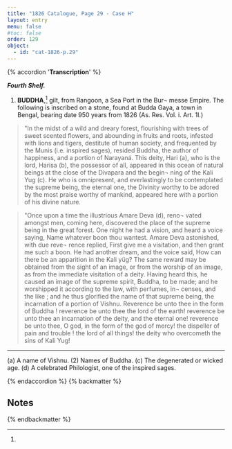 ```yaml
---
title: "1826 Catalogue, Page 29 - Case H"
layout: entry
menu: false
#toc: false
order: 129
object:
  - id: "cat-1826-p.29"
---
```

{% accordion '**Transcription**' %}

***Fourth Shelf.***

1. **BUDDHA**,[^1] gilt, from Rangoon, a Sea Port in the Bur¬
messe Empire. The following is inscribed on a stone,
found at Budda Gaya, a town in Bengal, bearing
date 950 years from 1826 (As. Res. Vol. i. Art. 1I.)

>"In the midst of a wild and dreary forest, flourishing with
trees of sweet scented flowers, and abounding in fruits and
roots, infested with lions and tigers, destitute of human
society, and frequented by the Munis (i.e. inspired sages),
resided Buddha, the author of happiness, and a portion
of Narayaná. This deity, Hari (a), who is the lord,
Harisa (b), the possessor of all, appeared in this ocean of
natural beings at the close of the Divapara and the begin¬
ning of the Kali Yug (c). He who is omnipresent, and
everlastingly to be contemplated the supreme being, the
eternal one, the Divinity worthy to be adored by the most
praise worthy of mankind, appeared here with a portion
of his divine nature.

>"Once upon a time the illustrious Amare Deva (d), reno¬
vated amongst men, coming here, discovered the place of
the supreme being in the great forest. One night he had
a vision, and heard a voice saying, Name whatever boon
thou wantest. Amare Deva astonished, with due reve¬
rence replied, First give me a visitation, and then grant me
such a boon. He had another dream, and the voice said,
How can there be an apparition in the Kali yüg? The
same reward may be obtained from the sight of an image,
or from the worship of an image, as from the immediate
visitation of a deity. Having heard this, he caused an
image of the supreme spirit, Buddha, to be made; and he
worshipped it according to the law, with perfumes, in¬
censes, and the like ; and he thus glorified the name of
that supreme being, the incarnation of a portion of Vishnu.
Reverence be unto thee in the form of Buddha ! reverence
be unto thee the lord of the earth! reverence be unto
thee an incarnation of the deity, and the eternal one!
reverence be unto thee, O god, in the form of the god of
mercy! the dispeller of pain and trouble ! the lord of all
things! the deity who overcometh the sins of Kali Yug!

----

(a) A name of Vishnu. (2) Names of Buddha. (c) The degenerated or
wicked age. (d) A celebrated Philologist, one of the inspired sages.

{% endaccordion %}
{% backmatter %}

## Notes

[^1]:

{% endbackmatter %}


